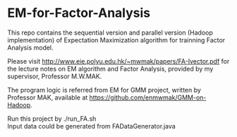 # EM-for-Factor-Analysis
This repo contains the sequential version and parallel version (Hadoop implementation) of Expectation Maximization algorithm for trainning Factor Analysis model.  

Please visit http://www.eie.polyu.edu.hk/~mwmak/papers/FA-Ivector.pdf for the lecture notes on EM algorithm and Factor Analysis, provided by my supervisor, Professor M.W.MAK. 

The program logic is referred from EM for GMM project, written by Professor MAK, available at https://github.com/enmwmak/GMM-on-Hadoop.  

Run this project by ./run_FA.sh  
Input data could be generated from FADataGenerator.java
